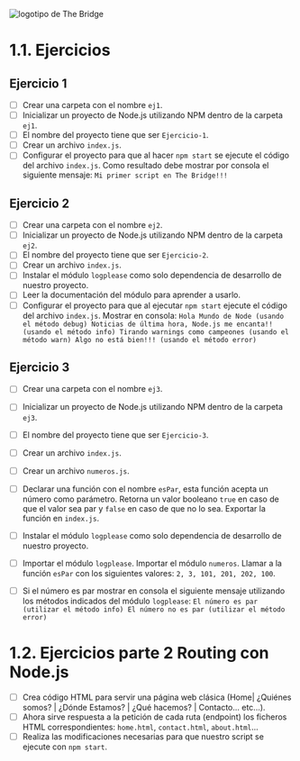 ![logotipo de The Bridge](https://user-images.githubusercontent.com/27650532/77754601-e8365180-702b-11ea-8bed-5bc14a43f869.png 'logotipo de The Bridge')

# 1.1. Ejercicios

## Ejercicio 1

- [ ] Crear una carpeta con el nombre `ej1`.
- [ ] Inicializar un proyecto de Node.js utilizando NPM dentro de la carpeta `ej1`.
- [ ] El nombre del proyecto tiene que ser `Ejercicio-1`.
- [ ] Crear un archivo `index.js`.
- [ ] Configurar el proyecto para que al hacer `npm start` se ejecute el código del archivo `index.js`. Como resultado debe mostrar por consola el siguiente mensaje: `Mi primer script en The Bridge!!!`

## Ejercicio 2

- [ ] Crear una carpeta con el nombre `ej2`.
- [ ] Inicializar un proyecto de Node.js utilizando NPM dentro de la carpeta `ej2`.
- [ ] El nombre del proyecto tiene que ser `Ejercicio-2`.
- [ ] Crear un archivo `index.js`.
- [ ] Instalar el módulo `logplease` como solo dependencia de desarrollo de nuestro proyecto.
- [ ] Leer la documentación del módulo para aprender a usarlo.
- [ ] Configurar el proyecto para que al ejecutar `npm start` ejecute el código del archivo `index.js`. Mostrar en consola: `Hola Mundo de Node (usando el método debug) Noticias de última hora, Node.js me encanta!! (usando el método info) Tirando warnings como campeones (usando el método warn) Algo no está bien!!! (usando el método error)`

## Ejercicio 3

- [ ] Crear una carpeta con el nombre `ej3`.
- [ ] Inicializar un proyecto de Node.js utilizando NPM dentro de la carpeta `ej3`.
- [ ] El nombre del proyecto tiene que ser `Ejercicio-3`.
- [ ] Crear un archivo `index.js`.
- [ ] Crear un archivo `numeros.js`.
- [ ] Declarar una función con el nombre `esPar`, esta función acepta un número como parámetro. Retorna un valor booleano `true` en caso de que el valor sea par y `false` en caso de que no lo sea. Exportar la función en `index.js`.
- [ ] Instalar el módulo `logplease` como solo dependencia de desarrollo de nuestro proyecto.
- [ ] Importar el módulo `logplease`. Importar el módulo `numeros`. Llamar a la función `esPar` con los siguientes valores: `2, 3, 101, 201, 202, 100`.
- [ ] Si el número es par mostrar en consola el siguiente mensaje utilizando los métodos indicados del módulo `logplease`: `El número es par (utilizar el método info) El número no es par (utilizar el método error)`


# 1.2. Ejercicios parte 2 Routing con Node.js

- [ ] Crea código HTML para servir una página web clásica (Home| ¿Quiénes somos? | ¿Dónde Estamos? | ¿Qué hacemos? | Contacto... etc...).
- [ ] Ahora sirve respuesta a la petición de cada ruta (endpoint) los ficheros HTML correspondientes: `home.html`, `contact.html`, `about.html`...
- [ ] Realiza las modificaciones necesarias para que nuestro script se ejecute con `npm start`.
